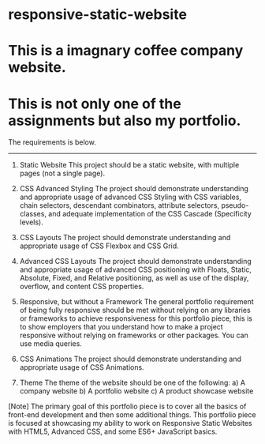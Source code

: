 # responsive-static-website

# This is a imagnary coffee company website.
# This is not only one of the assignments but also my portfolio.

The requirements is below.

------------------------------------------------------------------------------------------------------------
1. Static Website
This project should be a static website, with multiple pages (not a single page).

2. CSS Advanced Styling
The project should demonstrate understanding and appropriate usage of advanced CSS Styling with CSS variables, chain selectors, descendant combinators, attribute selectors, pseudo-classes, and adequate implementation of the CSS Cascade (Specificity levels).

3. CSS Layouts
The project should demonstrate understanding and appropriate usage of CSS Flexbox and CSS Grid.

4. Advanced CSS Layouts
The project should demonstrate understanding and appropriate usage of advanced CSS positioning with Floats, Static, Absolute, Fixed, and Relative positioning, as well as use of the display, overflow, and content CSS properties.

5. Responsive, but without a Framework
The general portfolio requirement of being fully responsive should be met without relying on any libraries or frameworks to achieve responsiveness for this portfolio piece, this is to show employers that you understand how to make a project responsive without relying on frameworks or other packages. You can use media queries.

6. CSS Animations
The project should demonstrate understanding and appropriate usage of CSS Animations.

7. Theme
The theme of the website should be one of the following: 
a) A company website
b) A portfolio website
c) A product showcase website

[Note]
The primary goal of this portfolio piece is to cover all the basics of front-end development and then some additional things. This portfolio piece is focused at showcasing my ability to work on Responsive Static Websites with HTML5, Advanced CSS, and some ES6+ JavaScript basics.

